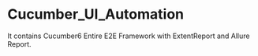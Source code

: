 # Cucumber_UI_Automation
It contains Cucumber6 Entire E2E Framework with ExtentReport and Allure Report.
